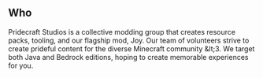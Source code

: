 <!-- Copyright (c) 2023-2024 Pridecraft Studios & contributors
	 SPDX-License-Identifier: CC-BY-SA-4.0
	 https://git.pridecraft.gay/website/blob/HEAD/LICENSE-CC-BY-SA-4.0 -->

## Who

Pridecraft Studios is a collective modding group that creates resource packs, tooling, and our flagship mod, Joy.
Our team of volunteers strive to create prideful content for the diverse Minecraft community &amp;lt;3.
We target both Java and Bedrock editions, hoping to create memorable experiences for you.
